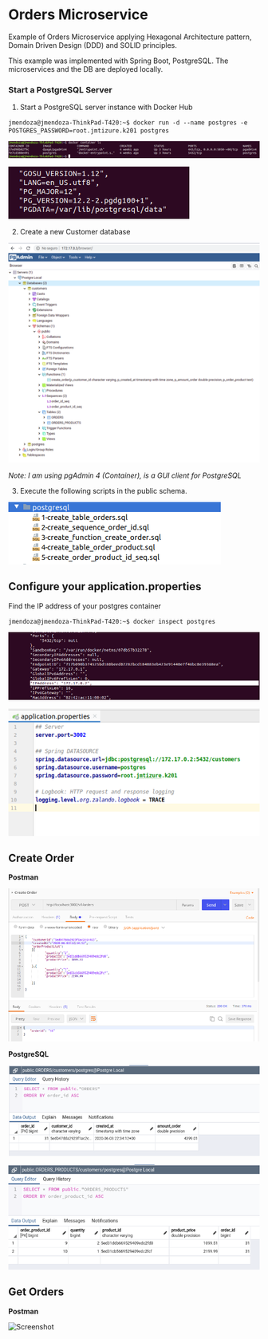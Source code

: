 # Orders Microservice

Example of Orders Microservice applying Hexagonal Architecture pattern, Domain Driven Design (DDD) and SOLID principles.

This example was implemented with Spring Boot, PostgreSQL. The microservices and the DB are deployed locally.

### Start a PostgreSQL Server 

1. Start a PostgreSQL server instance with Docker Hub

```shell
jmendoza@jmendoza-ThinkPad-T420:~$ docker run -d --name postgres -e POSTGRES_PASSWORD=root.jmtizure.k201 postgres
```

![Screenshot](prtsc/Order-9.png)

![Screenshot](prtsc/Order-5.png)

2. Create a new Customer database

![Screenshot](prtsc/Order-6.png)

*Note: I am using pgAdmin 4 (Container), is a GUI client for PostgreSQL*

3. Execute the following scripts in the public schema.

![Screenshot](prtsc/Order-4.png)

## Configure your application.properties

Find the IP address of your postgres container

```shell
jmendoza@jmendoza-ThinkPad-T420:~$ docker inspect postgres
```

![Screenshot](prtsc/Order-8.png)

![Screenshot](prtsc/Order-7.png)

## Create Order

**Postman**

![Screenshot](prtsc/Order-1.png)

**PostgreSQL**

![Screenshot](prtsc/Order-2.png)

![Screenshot](prtsc/Order-3.png)

## Get Orders

**Postman**

![Screenshot](prtsc/Product-4.png)

